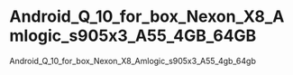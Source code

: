 # Android_Q_10_for_box_Nexon_X8_Amlogic_s905x3_A55_4GB_64GB
Android_Q_10_for_box_Nexon_X8_Amlogic_s905x3_A55_4gb_64gb
